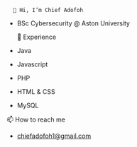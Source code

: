       👋 Hi, I’m Chief Adofoh


- BSc Cybersecurity @ Aston University

   🌱 Experience
-  Java
- Javascript
- PHP
- HTML & CSS
- MySQL



 📫 How to reach me 
- chiefadofoh1@gmail.com


<!---
cadofoh/cadofoh is a ✨ special ✨ repository because its `README.md` (this file) appears on your GitHub profile.
You can click the Preview link to take a look at your changes.
--->
